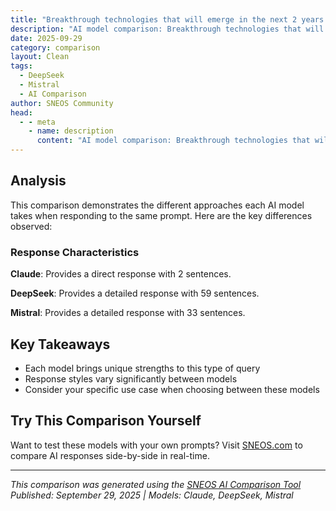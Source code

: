 ```yaml
---
title: "Breakthrough technologies that will emerge in the next 2 years - predict the winners"
description: "AI model comparison: Breakthrough technologies that will emerge in the next 2 years - predict the winners..."
date: 2025-09-29
category: comparison
layout: Clean
tags:
  - DeepSeek
  - Mistral
  - AI Comparison
author: SNEOS Community
head:
  - - meta
    - name: description
      content: "AI model comparison: Breakthrough technologies that will emerge in the next 2 years - predict the winners..."
---
```


<ChatComparison
  title="Breakthrough technologies that will emerge in the next 2 years - predict the winners"
  prompt="Breakthrough technologies that will emerge in the next 2 years - predict the winners"
  :responses='{"DeepSeek": "Of course. Predicting specific \u0022winners\u0022 in technology is inherently risky, but by analyzing current R\u0026D, venture capital trends, and technological readiness, we can forecast the areas most likely to see transformative breakthroughs and commercial adoption in the next 24 months.\n\nThe key theme for 2024-2025 won\u0027t be the invention of entirely new fields, but the **convergence and maturation** of existing ones, moving from labs and prototypes to scalable, practical applications.\n\nHere are the predicted \u0022winners\u0022 in breakthrough technologies for the next two years:\n\n---\n\n### 1. Generative AI Evolves: From Novelty to Mission-Critical Tool\n\nThe initial wave was about creativity and content. The next wave is about integration, reliability, and action.\n\n* **Predicted Winners:**\n * **AI Agents \u0026 Copilots:** Instead of just answering questions, AI will perform multi-step tasks autonomously. Think of an AI that doesn\u0027t just suggest a flight but books it, adds it to your calendar, informs your colleagues, and prepares an expense report. The winners will be platforms that enable these agentic workflows (e.g., **Cognition Labs** with Devin, **OpenAI** with GPTs, **Microsoft Copilot** ecosystem).\n * **Small Language Models (SLMs):** Models like Microsoft\u0027s **Phi-3** and Google\u0027s **Gemma** are proving you don\u0027t need a massive, expensive model for many specialized tasks. The winner is the concept of **efficiency and specialization**, making powerful AI viable on personal devices and for specific business functions (e.g., coding, customer service), reducing cost and latency.\n * **Multimodal as Standard:** The ability to seamlessly understand and generate text, images, audio, and video in a single model will become the baseline. The winner is the **user experience**, enabling richer and more intuitive human-computer interaction.\n\n### 2. The Physics-Aware AI Revolution in Science\n\nAI is moving from analyzing data to discovering new laws of physics and designing complex physical systems.\n\n* **Predicted Winners:**\n * **Material Science \u0026 Drug Discovery:** Companies like **Insilico Medicine** and **Recursion Pharmaceuticals** are using AI to drastically shorten the drug discovery pipeline from years to months. In materials, AI will design new alloys, batteries, and semiconductors. The winner is **R\u0026D speed**, with massive implications for healthcare, energy, and electronics.\n * **Synthetic Biology:** AI is programming biology like we program computers. We will see breakthroughs in designing novel enzymes for breaking down plastics, creating new biofuels, and engineering microbes for sustainable manufacturing. The winner is the field of **industrial biotechnology**.\n\n### 3. The Invisible \u0026 Ambient Computing Interface\n\nOur interaction with technology is becoming less about screens and more about seamless, contextual awareness.\n\n* **Predicted Winners:**\n * **AI Hardware Pendants:** Devices like the **Humane AI Pin** and **Rabbit R1** are the first generation. The winners in the next 2 years will be the refined second-generation devices that successfully blend a laser-projected interface, always-on contextual AI, and a camera, reducing our smartphone dependency.\n * **Spatial Computing:** With Apple\u0027s Vision Pro creating a new category, the next two years will see a flood of competing devices and, more importantly, the killer enterprise apps. The winners will be in **design/engineering** (virtual prototyping), **surgery** (overlaying MRI data in real-time), and **remote assistance** (guiding a technician through a complex repair).\n\n### 4. The \u0022Electric \u0026 Autonomous\u0022 Everything Ecosystem\n\nThe shift to electric and autonomous isn\u0027t just for cars anymore; it\u0027s for all forms of transit and logistics.\n\n* **Predicted Winners:**\n * **Electric Aviation \u0026 Advanced Air Mobility (AAM):** Companies like **Joby Aviation** and **Archer Aviation** are on the cusp of launching commercial passenger services. The winner is the **concept of the \u0022air taxi\u0022** for short intra-city hops, moving from test flights to initial, regulated commercial operations.\n * **Autonomous Middle-Mile Logistics:** While full self-driving cars are still complex, confined environments like highways between distribution centers are ripe for automation. Companies like **Kodiak Robotics** and **Aurora Innovation** will make autonomous trucking a commercial reality. The winner is **supply chain efficiency**.\n\n### 5. The Pragmatic Decentralization of the Web (Web3)\n\nThe hype around NFTs and speculative crypto is fading, making way for practical, utility-driven applications.\n\n* **Predicted Winners:**\n * **Tokenization of Real-World Assets (RWA):** This is the sleeper hit. Financial institutions are actively working on putting stocks, bonds, real estate, and commodities on blockchains. The winner is **liquidity and fractional ownership**, making it easier and cheaper to trade and settle high-value assets. Look at projects from established finance, not just crypto-native startups.\n * **Decentralized Physical Infrastructure Networks (DePIN):** Using crypto tokens to incentivize people to build and maintain real-world infrastructure like wireless networks (**Helium**), storage, and compute power. The winner is the **cost-effective scaling of infrastructure**.\n\n### 6. The Commercialization of Weight-Loss Drugs \u0026 Longevity Science\n\nThe GLP-1 receptor agonist drugs (e.g., Wegovy, Zepbound) are a genuine breakthrough, and their impact is just beginning.\n\n* **Predicted Winners:**\n * **The Pharmaceutical Giants:** Companies like **Novo Nordisk** and **Eli Lilly** will continue to dominate, but the race is on for oral formulations and next-generation compounds with better efficacy and fewer side effects.\n * **The Adjacent Ecosystem:** This creates winners in **telemedicine platforms** for distribution, **companion apps** for lifestyle management, and **diagnostic companies** monitoring health metrics. It also puts massive pressure on the **food and snack industry** to adapt.\n\n---\n\n### Summary: The Winning Profile\n\nThe technologies that will \u0022win\u0022 in the next two years share a common profile:\n\n* **Solves a Pain Point:** They address a clear, expensive, or time-consuming problem (e.g., drug discovery is slow, logistics are inefficient).\n* **Proves Business Value:** They demonstrably save money, increase revenue, or manage risk.\n* **Leverages Convergence:** Their power comes from combining AI, biotech, and connectivity, not from a single, isolated invention.\n* **Moves from \u0022Labs to Life\u0022:** They are transitioning from a promising prototype to a scalable, regulated, and commercially available product or service.", "Mistral": "Predicting breakthrough technologies that will emerge in the next two years involves a mix of current trends, technological advancements, and societal needs. Here are some areas that are likely to see significant progress and could be considered \u0022winners\u0022:\n\n1. **Artificial Intelligence (AI) and Machine Learning (ML)**:\n - **Advanced AI Models**: Continued development of more sophisticated AI models, including large language models and generative AI.\n - **Edge AI**: AI processing at the edge of networks, enabling real-time decision-making in IoT devices and autonomous systems.\n - **Explainable AI**: Technologies that make AI decisions more transparent and understandable, addressing ethical and regulatory concerns.\n\n2. **Quantum Computing**:\n - **Quantum Supremacy**: Achieving quantum supremacy, where quantum computers outperform classical computers in specific tasks.\n - **Quantum Algorithms**: Development of new algorithms that can solve complex problems more efficiently than classical algorithms.\n\n3. **Biotechnology and Genomics**:\n - **CRISPR and Gene Editing**: Advances in gene-editing technologies for medical treatments and agricultural applications.\n - **Personalized Medicine**: Tailoring medical treatments to individual patients based on their genetic makeup.\n\n4. **Renewable Energy and Storage**:\n - **Advanced Battery Technologies**: Improvements in battery storage capacity, efficiency, and cost, crucial for electric vehicles and grid storage.\n - **Solar and Wind Energy**: Innovations in solar panel efficiency and wind turbine design to increase energy output and reduce costs.\n\n5. **5G and Beyond**:\n - **6G Networks**: Early research and development into 6G networks, promising even faster speeds and lower latency.\n - **Edge Computing**: Enhanced edge computing capabilities to support IoT and real-time applications.\n\n6. **Augmented Reality (AR) and Virtual Reality (VR)**:\n - **Mixed Reality**: Integration of AR and VR for more immersive experiences in gaming, education, and remote work.\n - **AR Glasses**: Development of lightweight, high-performance AR glasses for everyday use.\n\n7. **Blockchain and Decentralized Technologies**:\n - **Decentralized Finance (DeFi)**: Expansion of DeFi platforms, offering financial services without traditional intermediaries.\n - **Non-Fungible Tokens (NFTs)**: New use cases and applications for NFTs beyond digital art, such as in real estate and intellectual property.\n\n8. **Space Technologies**:\n - **Small Satellites**: Advances in small satellite technology for communications, Earth observation, and scientific research.\n - **Space Tourism**: Continued development and commercialization of space tourism, making it more accessible.\n\n9. **Sustainable Agriculture**:\n - **Vertical Farming**: Innovations in vertical farming to increase crop yields and reduce environmental impact.\n - **Precision Agriculture**: Use of AI, IoT, and drones to optimize farming practices and resource use.\n\n10. **Healthcare Technologies**:\n - **Telemedicine**: Enhanced telemedicine platforms for remote patient monitoring and treatment.\n - **Wearable Health Devices**: Advanced wearable devices for continuous health monitoring and early disease detection.\n\nThese areas are poised for significant breakthroughs and could have a transformative impact on various industries and society as a whole."}' 
  published-date="16:28"
/>

## Analysis

This comparison demonstrates the different approaches each AI model takes when responding to the same prompt. Here are the key differences observed:

### Response Characteristics

**Claude**: Provides a direct response with 2 sentences. 

**DeepSeek**: Provides a detailed response with 59 sentences. 

**Mistral**: Provides a detailed response with 33 sentences. 

## Key Takeaways

- Each model brings unique strengths to this type of query
- Response styles vary significantly between models
- Consider your specific use case when choosing between these models

## Try This Comparison Yourself

Want to test these models with your own prompts? Visit [SNEOS.com](https://sneos.com) to compare AI responses side-by-side in real-time.

---

*This comparison was generated using the [SNEOS AI Comparison Tool](https://sneos.com)*
*Published: September 29, 2025 | Models: Claude, DeepSeek, Mistral*
